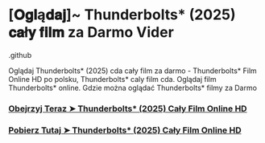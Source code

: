 # [𝐎𝐠𝐥ą𝐝𝐚𝐣]~ Thunderbolts* (2025) 𝐜𝐚ł𝐲 𝐟𝐢𝐥𝐦 za Darmo Vider

.github

Oglądaj Thunderbolts* (2025) cda cały film za darmo - Thunderbolts* Film Online HD po polsku, Thunderbolts* caly film cda. Oglądaj film Thunderbolts* online. Gdzie można oglądać Thunderbolts* filmy za Darmo

### [Obejrzyj Teraz ➤ Thunderbolts* (2025) Cały Film Online HD](https://epicscreen.fun/pl/movie/986056/thunderbolts-geto)

### [Pobierz Tutaj ➤ Thunderbolts* (2025) Cały Film Online HD](https://epicscreen.fun/pl/movie/986056/thunderbolts-geto)
